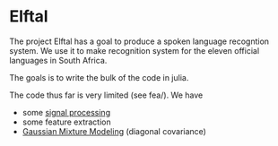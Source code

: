 Elftal
======

The project Elftal has a goal to produce a spoken language recogntion system.  We use it to make recognition system for the eleven official languages in South Africa. 

The goals is to write the bulk of the code in julia. 

The code thus far is very limited (see fea/).  We have
 - some [signal processing](/https://github.com/davidavdav/SignalProcessing)
 - some feature extraction
 - [Gaussian Mixture Modeling](https://github.com/davidavdav/GMMs) (diagonal covariance)
